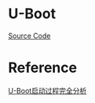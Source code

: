 # U-Boot
[Source Code](http://www.denx.de/wiki/U-Boot/SourceCode)

# Reference
[U-Boot启动过程完全分析](http://www.cnblogs.com/heaad/archive/2010/07/17/1779829.html)

